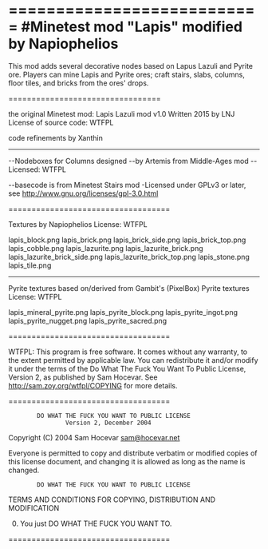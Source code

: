 ===========================
#Minetest mod "Lapis"
modified by Napiophelios
===========================

This mod adds several decorative nodes
based on Lapus Lazuli and Pyrite ore.
Players can mine Lapis and Pyrite ores;
craft stairs, slabs, columns, floor tiles, and bricks
from the ores' drops.

=================================

the original Minetest mod:
Lapis Lazuli mod v1.0
Written 2015 by LNJ
License of source code:
WTFPL

code refinements by Xanthin

------------------------------------

--Nodeboxes for Columns designed
--by Artemis from Middle-Ages mod
--Licensed: WTFPL

--basecode is from Minetest Stairs mod
-Licensed under GPLv3 or later,
see http://www.gnu.org/licenses/gpl-3.0.html

===================================

Textures by Napiophelios
License: WTFPL

lapis_block.png
lapis_brick.png
lapis_brick_side.png
lapis_brick_top.png
lapis_cobble.png
lapis_lazurite.png
lapis_lazurite_brick.png
lapis_lazurite_brick_side.png
lapis_lazurite_brick_top.png
lapis_stone.png
lapis_tile.png

------------------------------------

Pyrite textures based on/derived from Gambit's (PixelBox) Pyrite textures
License: WTFPL

lapis_mineral_pyrite.png
lapis_pyrite_block.png
lapis_pyrite_ingot.png
lapis_pyrite_nugget.png
lapis_pyrite_sacred.png

===================================

WTFPL:
This program is free software. It comes without any warranty, to
the extent permitted by applicable law. You can redistribute it
and/or modify it under the terms of the Do What The Fuck You Want
To Public License, Version 2, as published by Sam Hocevar. See
http://sam.zoy.org/wtfpl/COPYING for more details.

===================================

            DO WHAT THE FUCK YOU WANT TO PUBLIC LICENSE
                    Version 2, December 2004

 Copyright (C) 2004 Sam Hocevar <sam@hocevar.net>

 Everyone is permitted to copy and distribute verbatim or modified
 copies of this license document, and changing it is allowed as long
 as the name is changed.

            DO WHAT THE FUCK YOU WANT TO PUBLIC LICENSE
   TERMS AND CONDITIONS FOR COPYING, DISTRIBUTION AND MODIFICATION

  0. You just DO WHAT THE FUCK YOU WANT TO.

===================================
